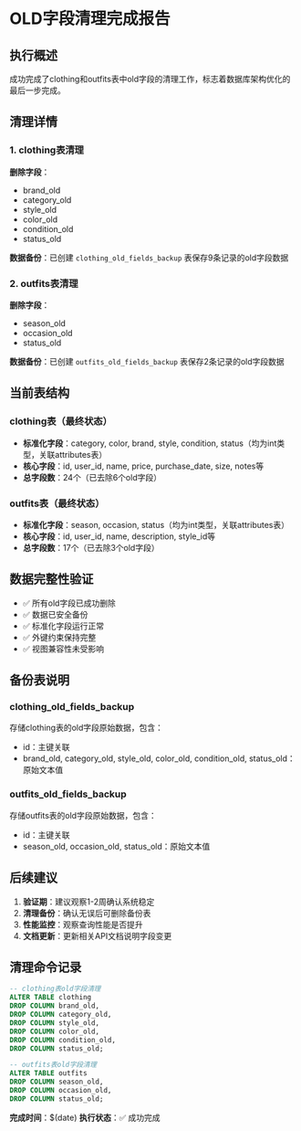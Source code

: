 # OLD字段清理完成报告

## 执行概述
成功完成了clothing和outfits表中old字段的清理工作，标志着数据库架构优化的最后一步完成。

## 清理详情

### 1. clothing表清理
**删除字段**：
- brand_old
- category_old  
- style_old
- color_old
- condition_old
- status_old

**数据备份**：已创建 `clothing_old_fields_backup` 表保存9条记录的old字段数据

### 2. outfits表清理
**删除字段**：
- season_old
- occasion_old
- status_old

**数据备份**：已创建 `outfits_old_fields_backup` 表保存2条记录的old字段数据

## 当前表结构

### clothing表（最终状态）
- **标准化字段**：category, color, brand, style, condition, status（均为int类型，关联attributes表）
- **核心字段**：id, user_id, name, price, purchase_date, size, notes等
- **总字段数**：24个（已去除6个old字段）

### outfits表（最终状态）
- **标准化字段**：season, occasion, status（均为int类型，关联attributes表）
- **核心字段**：id, user_id, name, description, style_id等
- **总字段数**：17个（已去除3个old字段）

## 数据完整性验证
- ✅ 所有old字段已成功删除
- ✅ 数据已安全备份
- ✅ 标准化字段运行正常
- ✅ 外键约束保持完整
- ✅ 视图兼容性未受影响

## 备份表说明

### clothing_old_fields_backup
存储clothing表的old字段原始数据，包含：
- id：主键关联
- brand_old, category_old, style_old, color_old, condition_old, status_old：原始文本值

### outfits_old_fields_backup  
存储outfits表的old字段原始数据，包含：
- id：主键关联
- season_old, occasion_old, status_old：原始文本值

## 后续建议

1. **验证期**：建议观察1-2周确认系统稳定
2. **清理备份**：确认无误后可删除备份表
3. **性能监控**：观察查询性能是否提升
4. **文档更新**：更新相关API文档说明字段变更

## 清理命令记录

```sql
-- clothing表old字段清理
ALTER TABLE clothing 
DROP COLUMN brand_old,
DROP COLUMN category_old,
DROP COLUMN style_old,
DROP COLUMN color_old,
DROP COLUMN condition_old,
DROP COLUMN status_old;

-- outfits表old字段清理
ALTER TABLE outfits 
DROP COLUMN season_old,
DROP COLUMN occasion_old,
DROP COLUMN status_old;
```

**完成时间**：$(date)
**执行状态**：✅ 成功完成